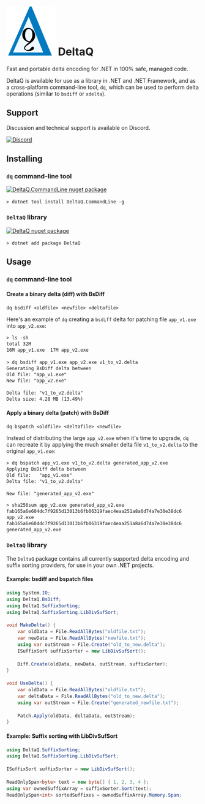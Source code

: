 # ![DeltaQ logo](assets/dq.png) DeltaQ

Fast and portable delta encoding for .NET in 100% safe, managed code.

DeltaQ is available for use as a library in .NET and .NET Framework, and as a cross-platform command-line tool, `dq`, which can be used to perform delta operations (similar to `bsdiff` or `xdelta`).

## Support

Discussion and technical support is available on Discord.

[![Discord](https://img.shields.io/discord/359127425558249482)](https://discord.gg/FkRPyz6kcD)

## Installing

### `dq` command-line tool

[![DeltaQ.CommandLine nuget package](https://img.shields.io/nuget/v/DeltaQ.CommandLine.svg?style=flat)](https://www.nuget.org/packages/DeltaQ.CommandLine)

`> dotnet tool install DeltaQ.CommandLine -g`

### `DeltaQ` library

[![DeltaQ nuget package](https://img.shields.io/nuget/v/DeltaQ.svg?style=flat)](https://www.nuget.org/packages/DeltaQ)

`> dotnet add package DeltaQ`

## Usage

### `dq` command-line tool

#### Create a binary delta (diff) with BsDiff

`dq bsdiff <oldfile> <newfile> <deltafile>`

Here's an example of `dq` creating a `bsdiff` delta for patching file `app_v1.exe` into `app_v2.exe`:
```
> ls -sh
total 32M
16M app_v1.exe  17M app_v2.exe

> dq bsdiff app_v1.exe app_v2.exe v1_to_v2.delta
Generating BsDiff delta between
Old file: "app_v1.exe"
New file: "app_v2.exe"

Delta file: "v1_to_v2.delta"
Delta size: 4.28 MB (13.49%)
```

#### Apply a binary delta (patch) with BsDiff

`dq bspatch <oldfile> <deltafile> <newfile>`

Instead of distributing the large `app_v2.exe` when it's time to upgrade, `dq` can recreate it by applying the much smaller delta file `v1_to_v2.delta` to the original `app_v1.exe`:

```
> dq bspatch app_v1.exe v1_to_v2.delta generated_app_v2.exe
Applying BsDiff delta between
Old file:   "app_v1.exe"
Delta file: "v1_to_v2.delta"

New file: "generated_app_v2.exe"
```
```
> sha256sum app_v2.exe generated_app_v2.exe
fab165a6e604dc7f9265d13013b6fb06319faec4eaa251a8a6d74a7e30e38dc6  app_v2.exe
fab165a6e604dc7f9265d13013b6fb06319faec4eaa251a8a6d74a7e30e38dc6  generated_app_v2.exe
```

### `DeltaQ` library

The `DeltaQ` package contains all currently supported delta encoding and suffix sorting providers, for use in your own .NET projects.

#### Example: bsdiff and bspatch files

```cs
using System.IO;
using DeltaQ.BsDiff;
using DeltaQ.SuffixSorting;
using DeltaQ.SuffixSorting.LibDivSufSort;

void MakeDelta() {
    var oldData = File.ReadAllBytes("oldfile.txt");
    var newData = File.ReadAllBytes("newfile.txt");
    using var outStream = File.Create("old_to_new.delta");
    ISuffixSort suffixSorter = new LibDivSufSort();

    Diff.Create(oldData, newData, outStream, suffixSorter);
}

void UseDelta() {
    var oldData = File.ReadAllBytes("oldfile.txt");
    var deltaData = File.ReadAllBytes("old_to_new.delta");
    using var outStream = File.Create("generated_newfile.txt");

    Patch.Apply(oldData, deltaData, outStream);
}
```

#### Example: Suffix sorting with LibDivSufSort

```cs
using DeltaQ.SuffixSorting;
using DeltaQ.SuffixSorting.LibDivSufSort;

ISuffixSort suffixSorter = new LibDivSufSort();

ReadOnlySpan<byte> text = new byte[] { 1, 2, 3, 4 };
using var ownedSuffixArray = suffixSorter.Sort(text);
ReadOnlySpan<int> sortedSuffixes = ownedSuffixArray.Memory.Span;
```


